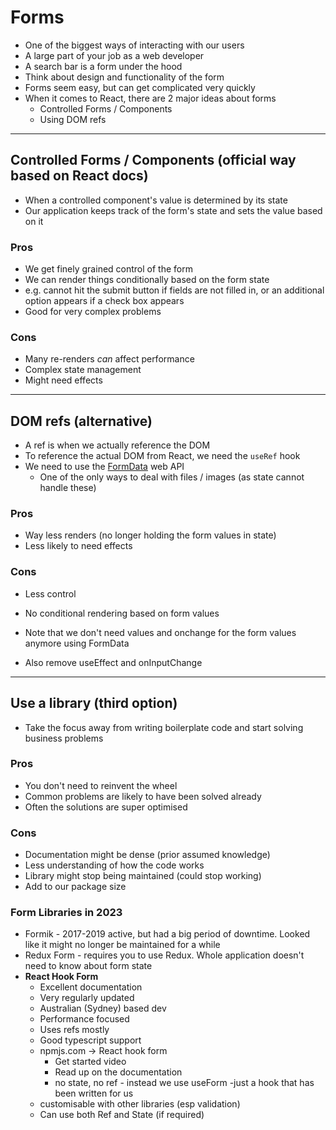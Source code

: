# Forms

-   One of the biggest ways of interacting with our users
-   A large part of your job as a web developer
-   A search bar is a form under the hood
-   Think about design and functionality of the form
-   Forms seem easy, but can get complicated very quickly
-   When it comes to React, there are 2 major ideas about forms
    -   Controlled Forms / Components
    -   Using DOM refs

---

## Controlled Forms / Components (official way based on React docs)

-   When a controlled component's value is determined by its state
-   Our application keeps track of the form's state and sets the value based on it

### Pros

-   We get finely grained control of the form
-   We can render things conditionally based on the form state
-   e.g. cannot hit the submit button if fields are not filled in, or an additional option appears if a check box appears
-   Good for very complex problems

### Cons

-   Many re-renders _can_ affect performance
-   Complex state management
-   Might need effects

---

## DOM refs (alternative)

-   A ref is when we actually reference the DOM
-   To reference the actual DOM from React, we need the `useRef` hook
-   We need to use the [FormData](https://developer.mozilla.org/en-US/docs/Web/API/FormData) web API
    -   One of the only ways to deal with files / images (as state cannot handle these)

### Pros

-   Way less renders (no longer holding the form values in state)
-   Less likely to need effects

### Cons

-   Less control
-   No conditional rendering based on form values

-   Note that we don't need values and onchange for the form values anymore using FormData
-   Also remove useEffect and onInputChange

---

## Use a library (third option)

-   Take the focus away from writing boilerplate code and start solving business problems

### Pros

-   You don't need to reinvent the wheel
-   Common problems are likely to have been solved already
-   Often the solutions are super optimised

### Cons

-   Documentation might be dense (prior assumed knowledge)
-   Less understanding of how the code works
-   Library might stop being maintained (could stop working)
-   Add to our package size

### Form Libraries in 2023

-   Formik - 2017-2019 active, but had a big period of downtime. Looked like it might no longer be maintained for a while
-   Redux Form - requires you to use Redux. Whole application doesn't need to know about form state
-   **React Hook Form**
    -   Excellent documentation
    -   Very regularly updated
    -   Australian (Sydney) based dev
    -   Performance focused
    -   Uses refs mostly
    -   Good typescript support
    -   npmjs.com -> React hook form
        -   Get started video
        -   Read up on the documentation
        -   no state, no ref - instead we use useForm -just a hook that has been written for us
    -   customisable with other libraries (esp validation)
    -   Can use both Ref and State (if required)
